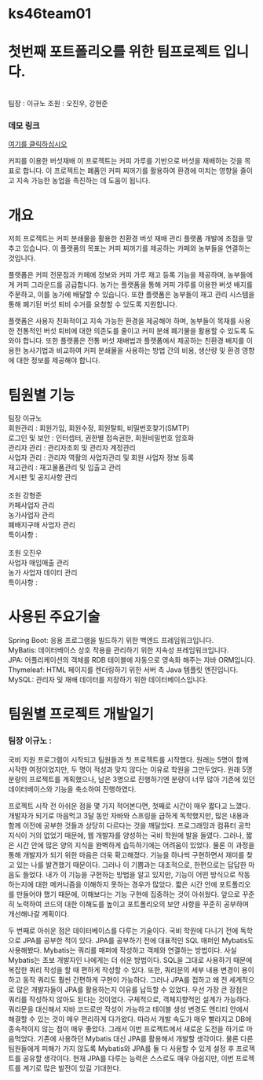 # ks46team01
<h1>첫번째 포트폴리오를 위한 팀프로젝트 입니다.</h1> <br>
팀장 : 이규노 조원 : 오진우, 강현준 <br>

### 데모 링크
[여기를 클릭하십시오](http://146.56.184.11/)

커피를 이용한 버섯재배
이 프로젝트는 커피 가루를 기반으로 버섯을 재배하는 것을 목표로 합니다. 이 프로젝트는 폐품인 커피 찌꺼기를 활용하여 환경에 미치는 영향을 줄이고 지속 가능한 농업을 촉진하는 데 도움이 됩니다.

<h1>개요</h1>
저희 프로젝트는 커피 분쇄물을 활용한 친환경 버섯 재배 관리 플랫폼 개발에 초점을 맞추고 있습니다. 이 플랫폼의 목표는 커피 찌꺼기를 제공하는 카페와 농부들을 연결하는 것입니다.

플랫폼은 커피 전문점과 카페에 정보와 커피 가루 재고 등록 기능을 제공하며, 농부들에게 커피 그라운드를 공급합니다. 농가는 플랫폼을 통해 커피 가루를 이용한 버섯 배지를 주문하고, 이를 농가에 배달할 수 있습니다. 또한 플랫폼은 농부들이 재고 관리 시스템을 통해 폐기된 버섯 퇴비 수거를 요청할 수 있도록 지원합니다.

플랫폼은 사용자 친화적이고 지속 가능한 환경을 제공해야 하며, 농부들이 목재를 사용한 전통적인 버섯 퇴비에 대한 의존도를 줄이고 커피 분쇄 폐기물을 활용할 수 있도록 도와야 합니다. 또한 플랫폼은 전통 버섯 재배법과 플랫폼에서 제공하는 친환경 배지를 이용한 농사기법과 비교하여 커피 분쇄물을 사용하는 방법 간의 비용, 생산량 및 환경 영향에 대한 정보를 제공해야 합니다.

<h1>팀원별 기능</h1>
팀장 이규노 <br>
회원관리 : 회원가입, 회원수정, 회원탈퇴, 비밀번호찾기(SMTP) <br>
로그인 및 보안 : 인터셉터, 권한별 접속권한, 회원비밀번호 암호화 <br>
관리자 관리 : 관리자조회 및 관리자 계정관리 <br>
사업자 관리 : 관리자 역활의 사업자관리 및 회원 사업자 정보 등록 <br>
재고관리 : 재고물품관리 및 입출고 관리 <br>
게시판 및 공지사항 관리 <br>
<br>
조원 강형준 <br>
카페사업자 관리 <br>
농가사업자 관리 <br>
폐배지구매 사업자 관리 <br>
특이사항 : <br>
<br>
조원 오진우 <br>
사업자 매입매출 관리 <br>
농가 사업자 데이터 관리 <br>
특이사항 : <br>

<h1>사용된 주요기술</h1>
Spring Boot: 응용 프로그램을 빌드하기 위한 백엔드 프레임워크입니다. <br>
MyBatis: 데이터베이스 상호 작용을 관리하기 위한 지속성 프레임워크입니다. <br>
JPA: 어플리케이션의 객체를 RDB 테이블에 자동으로 영속화 해주는 자바 ORM입니다. <br>
Thymeleaf: HTML 페이지를 렌더링하기 위한 서버 측 Java 템플릿 엔진입니다. <br>
MySQL: 관리자 및 재배 데이터를 저장하기 위한 데이터베이스입니다. <br>

<h1>팀원별 프로젝트 개발일기</h1>
<h3>팀장 이규노 :</h3>
<p>국비 지원 프로그램이 시작되고 팀원들과 첫 프로젝트를 시작했다. 원래는 5명이 함께 시작한 여정이었지만, 두 명이 적성과 맞지 않다는 이유로 학원을 그만두었다. 
원래 5명 분량의 프로젝트를 계획했으나, 남은 3명으로 진행하기엔 분량이 너무 많아 기존에 있던 데이터베이스와 기능을 축소하여 진행하였다.

프로젝트 시작 전 아쉬운 점을 몇 가지 적어본다면, 첫째로 시간이 매우 짧다고 느꼈다. 개발자가 되기로 마음먹고 3달 동안 자바와 스프링을 급하게 독학했지만,
많은 내용과 함께 이전에 공부한 것들과 상당히 다르다는 것을 깨달았다. 프로그래밍과 컴퓨터 공학 지식이 거의 없었기 때문에, 웹 개발자를 양성하는 국비 학원에 발을 들였다. 
그러나, 짧은 시간 안에 많은 양의 지식을 완벽하게 습득하기에는 어려움이 있었다. 물론 이 과정을 통해 개발자가 되기 위한 마음은 더욱 확고해졌다. 기능을 하나씩 구현하면서 재미를 찾고 있는 나를 발견했기 때문이다. 
그러나 이 기쁨과는 대조적으로, 한편으로는 답답한 마음도 들었다. 내가 이 기능을 구현하는 방법을 알고 있지만, 기능이 어떤 방식으로 작동하는지에 대한 메커니즘을 이해하지 못하는 경우가 많았다. 
짧은 시간 안에 포트폴리오를 만들어야 했기 때문에, 이해보다는 기능 구현에 집중하는 것이 아쉬웠다. 앞으로 꾸준히 노력하여 코드의 대한 이해도를 높이고 포트폴리오의 보안 사항을 꾸준히 공부하며 개선해나갈 계획이다.</p>

<p>두 번째로 아쉬운 점은 데이터베이스를 다루는 기술이다. 국비 학원에 다니기 전에 독학으로 JPA를 공부한 적이 있다. 
JPA를 공부하기 전에 대표적인 SQL 매퍼인 Mybatis도 사용해봤다. Mybatis는 쿼리를 매퍼에 작성하고 객체와 연결하는 방법이다. 
사실 Mybatis는 초보 개발자인 나에게는 더 쉬운 방법이다. SQL을 그대로 사용하기 때문에 복잡한 쿼리 작성을 할 때 편하게 작성할 수 있다. 
또한, 쿼리문의 세부 내용 변경이 용이하고 동작 쿼리도 훨씬 간편하게 구현이 가능하다. 그러나 JPA를 접하고 왜 전 세계적으로 많은 개발자들이 JPA를 활용하는지 이유를 납득할 수 있었다. 
우선 가장 큰 장점은 쿼리를 작성하지 않아도 된다는 것이었다. 구체적으로, 객체지향적인 설계가 가능하다. 
쿼리문을 대신해서 자바 코드로만 작성이 가능하고 테이블 생성 변경도 엔티티 안에서 해결할 수 있는 것이 매우 편리하게 다가왔다. 
따라서 개발 속도가 매우 빨라지고 DB에 종속적이지 않는 점이 매우 좋았다. 그래서 이번 프로젝트에서 새로운 도전을 하기로 마음먹었다. 
기존에 사용하던 Mybatis 대신 JPA를 활용해서 개발할 생각이다. 
물론 다른 팀원들에게 피해가 가지 않도록 Mybatis와 JPA를 둘 다 사용할 수 있게 설정 후 프로젝트를 공유할 생각이다. 
현재 JPA를 다루는 능력은 스스로도 매우 아쉽지만, 이번 프로젝트를 계기로 많은 발전이 있길 기대한다.</p>
